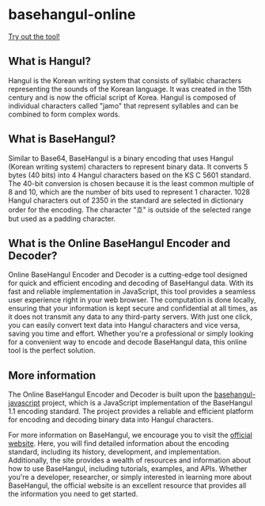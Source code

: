 # basehangul-online

[Try out the tool!](https://ayaka14732.github.io/basehangul-online/)

## What is Hangul?

Hangul is the Korean writing system that consists of syllabic characters representing the sounds of the Korean language. It was created in the 15th century and is now the official script of Korea. Hangul is composed of individual characters called "jamo" that represent syllables and can be combined to form complex words.

## What is BaseHangul?

Similar to Base64, BaseHangul is a binary encoding that uses Hangul (Korean writing system) characters to represent binary data. It converts 5 bytes (40 bits) into 4 Hangul characters based on the KS C 5601 standard. The 40-bit conversion is chosen because it is the least common multiple of 8 and 10, which are the number of bits used to represent 1 character. 1028 Hangul characters out of 2350 in the standard are selected in dictionary order for the encoding. The character "흐" is outside of the selected range but used as a padding character.

## What is the Online BaseHangul Encoder and Decoder?

Online BaseHangul Encoder and Decoder is a cutting-edge tool designed for quick and efficient encoding and decoding of BaseHangul data. With its fast and reliable implementation in JavaScript, this tool provides a seamless user experience right in your web browser. The computation is done locally, ensuring that your information is kept secure and confidential at all times, as it does not transmit any data to any third-party servers. With just one click, you can easily convert text data into Hangul characters and vice versa, saving you time and effort. Whether you're a professional or simply looking for a convenient way to encode and decode BaseHangul data, this online tool is the perfect solution.

## More information

The Online BaseHangul Encoder and Decoder is built upon the [basehangul-javascript](https://github.com/basehangul/basehangul-javascript) project, which is a JavaScript implementation of the BaseHangul 1.1 encoding standard. The project provides a reliable and efficient platform for encoding and decoding binary data into Hangul characters.

For more information on BaseHangul, we encourage you to visit the [official website](https://basehangul.github.io/). Here, you will find detailed information about the encoding standard, including its history, development, and implementation. Additionally, the site provides a wealth of resources and information about how to use BaseHangul, including tutorials, examples, and APIs. Whether you're a developer, researcher, or simply interested in learning more about BaseHangul, the official website is an excellent resource that provides all the information you need to get started.
